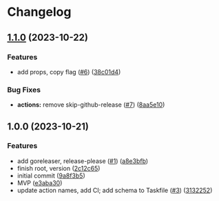 # Changelog

## [1.1.0](https://github.com/hugginsio/git-view-work-item/compare/v1.0.0...v1.1.0) (2023-10-22)


### Features

* add props, copy flag ([#6](https://github.com/hugginsio/git-view-work-item/issues/6)) ([38c01d4](https://github.com/hugginsio/git-view-work-item/commit/38c01d41cd17d7b41c00aecea35672f7d8517e9e))


### Bug Fixes

* **actions:** remove skip-github-release ([#7](https://github.com/hugginsio/git-view-work-item/issues/7)) ([8aa5e10](https://github.com/hugginsio/git-view-work-item/commit/8aa5e1039f3ff3dc60c91a3344f1e65ef5b271b9))

## 1.0.0 (2023-10-21)


### Features

* add goreleaser, release-please ([#1](https://github.com/hugginsio/git-view-work-item/issues/1)) ([a8e3bfb](https://github.com/hugginsio/git-view-work-item/commit/a8e3bfbd1248dd5fb9884b4232c22e8146cb560d))
* finish root, version ([2c12c65](https://github.com/hugginsio/git-view-work-item/commit/2c12c65ac91121e7ed301f52e8e2fceb41c115d8))
* initial commit ([9a8f3b5](https://github.com/hugginsio/git-view-work-item/commit/9a8f3b582b525f0fa97630c97c6c6b4bdbbaf681))
* MVP ([e3aba30](https://github.com/hugginsio/git-view-work-item/commit/e3aba3004c7a3cb8fab7864b2ebe6fded5aac597))
* update action names, add CI; add schema to Taskfile ([#3](https://github.com/hugginsio/git-view-work-item/issues/3)) ([3132252](https://github.com/hugginsio/git-view-work-item/commit/31322525ae69474b86663f71551db2613730362d))
